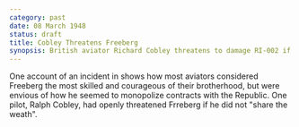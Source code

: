 ```yaml
---
category: past
date: 08 March 1948
status: draft
title: Cobley Threatens Freeberg 
synopsis: British aviator Richard Cobley threatens to damage RI-002 if Freeberg does not share his aviation contracts with the Republic.
---
```


One account of an incident in  shows how most aviators considered Freeberg the most skilled and courageous of their brotherhood, but were envious of how he seemed to monopolize contracts with the Republic. One pilot, Ralph Cobley, had openly threatened Frreberg if he did not "share the weath". 
